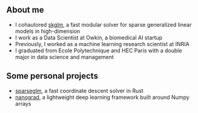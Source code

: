 ## About me
- I cohautored [skglm](https://github.com/scikit-learn-contrib/skglm), a fast modular solver for sparse generalized linear models in high-dimension
- I work as a Data Scientist at Owkin, a biomedical AI startup
- Previously, I worked as a machine learning research scientist at INRIA
- I graduated from Ecole Polytechnique and HEC Paris with a double major in data science and management


## Some personal projects
- [sparseglm](https://github.com/PABannier/sparseglm), a fast coordinate descent solver in Rust
- [nanograd](https://github.com/PABannier/nanograd), a lightweight deep learning framework built around Numpy arrays 
